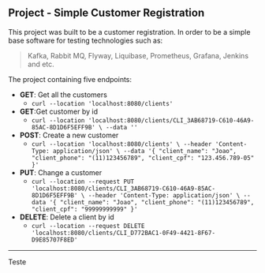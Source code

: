 ## Project  - Simple Customer Registration 

This project was built to be a customer registration. 
In order to be a simple base software for testing technologies such as:
> Kafka, Rabbit MQ, Flyway, Liquibase, Prometheus, Grafana, Jenkins and etc.

The project containing five endpoints: 
- **GET**: Get all the customers
  - ` curl --location 'localhost:8080/clients' `
- **GET**:Get customer by id 
  - ` curl --location 'localhost:8080/clients/CLI_3AB68719-C610-46A9-85AC-8D1D6F5EFF9B' \
    --data '' `
- **POST**: Create a new customer
  - ` curl --location 'localhost:8080/clients' \
    --header 'Content-Type: application/json' \
    --data '{
    "client_name": "Joao",
    "client_phone": "(11)123456789",
    "client_cpf": "123.456.789-05"
    }' `
- **PUT**: Change a customer
  - ` curl --location --request PUT 'localhost:8080/clients/CLI_3AB68719-C610-46A9-85AC-8D1D6F5EFF9B' \
    --header 'Content-Type: application/json' \
    --data '{
    "client_name": "Joao",
    "client_phone": "(11)123456789",
    "client_cpf": "99999999999"
    }' `
- **DELETE**: Delete a client by id
  - ` curl --location --request DELETE 'localhost:8080/clients/CLI_D772BAC1-0F49-4421-8F67-D9E85707F8ED' `


___

Teste
